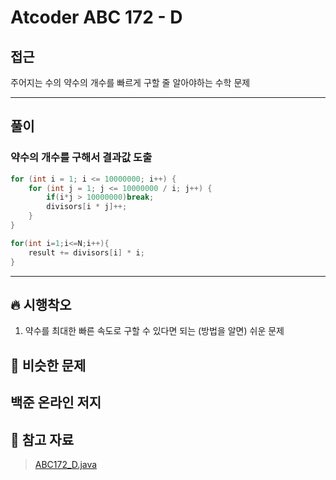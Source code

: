 # Atcoder ABC 172 - D

## 접근

주어지는 수의 약수의 개수를 빠르게 구할 줄 알아야하는 수학 문제


---
## 풀이

### 약수의 개수를 구해서 결과값 도출

```java
for (int i = 1; i <= 10000000; i++) {
    for (int j = 1; j <= 10000000 / i; j++) {
        if(i*j > 10000000)break;
        divisors[i * j]++;
    }
}

for(int i=1;i<=N;i++){
    result += divisors[i] * i;
}
```


--- 
## 🔥 시행착오

1. 약수를 최대한 빠른 속도로 구할 수 있다면 되는 (방법을 알면) 쉬운 문제

## 🤭 비슷한 문제

백준 온라인 저지
- 


## 💌 참고 자료

> [ABC172_D.java](https://github.com/Rurril/Problem-Solving/blob/Test/Problem-Solving/PS/Math/ABC172_D.java) 